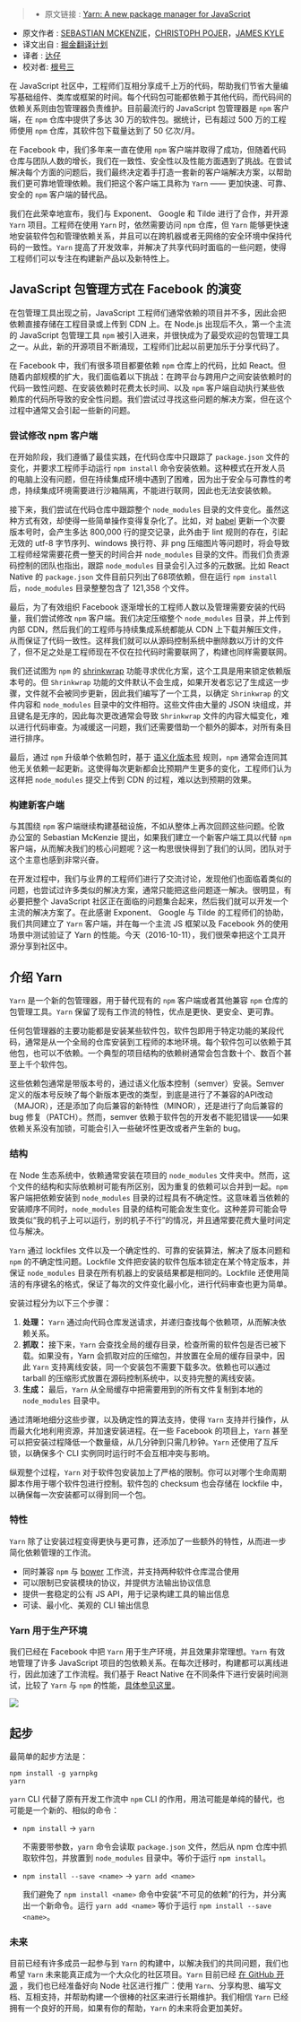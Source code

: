 >* 原文链接 : [Yarn: A new package manager for JavaScript](https://code.facebook.com/posts/1840075619545360)
* 原文作者 : [SEBASTIAN MCKENZIE](https://www.facebook.com/sebmck)，[CHRISTOPH POJER](https://www.facebook.com/cpojer)，[JAMES KYLE](https://www.facebook.com/thejameskyle)
* 译文出自 : [掘金翻译计划](https://github.com/xitu/gold-miner)
* 译者 : [达仔](https://github.com/Zhangjd)
* 校对者: [根号三](https://github.com/sqrthree) 


在 JavaScript 社区中，工程师们互相分享成千上万的代码，帮助我们节省大量编写基础组件、类库或框架的时间。每个代码包可能都依赖于其他代码，而代码间的依赖关系则由包管理器负责维护。目前最流行的 JavaScript 包管理器是 `npm` 客户端，在 `npm` 仓库中提供了多达 30 万的软件包。据统计，已有超过 500 万的工程师使用 `npm` 仓库，其软件包下载量达到了 50 亿次/月。

在 Facebook 中，我们多年来一直在使用 `npm` 客户端并取得了成功，但随着代码仓库与团队人数的增长，我们在一致性、安全性以及性能方面遇到了挑战。在尝试解决每个方面的问题后，我们最终决定着手打造一套新的客户端解决方案，以帮助我们更可靠地管理依赖。我们把这个客户端工具称为 `Yarn` —— 更加快速、可靠、安全的 `npm` 客户端的替代品。

我们在此荣幸地宣布，我们与 Exponent、 Google 和 Tilde 进行了合作，并开源 `Yarn` 项目。工程师在使用 `Yarn` 时，依然需要访问 `npm` 仓库，但 `Yarn` 能够更快速地安装软件包和管理依赖关系，并且可以在跨机器或者无网络的安全环境中保持代码的一致性。`Yarn` 提高了开发效率，并解决了共享代码时面临的一些问题，使得工程师们可以专注在构建新产品以及新特性上。

## JavaScript 包管理方式在 Facebook 的演变

在包管理工具出现之前，JavaScript 工程师们通常依赖的项目并不多，因此会把依赖直接存储在工程目录或上传到 CDN 上。在 Node.js 出现后不久，第一个主流的 JavaScript 包管理工具 `npm` 被引入进来，并很快成为了最受欢迎的包管理工具之一。从此，新的开源项目不断涌现，工程师们比起以前更加乐于分享代码了。

在 Facebook 中，我们有很多项目都要依赖 `npm` 仓库上的代码，比如 React。但随着内部规模的扩大，我们面临着以下挑战：在跨平台与跨用户之间安装依赖时的代码一致性问题、在安装依赖时花费太长时间、以及 `npm` 客户端自动执行某些依赖库的代码所导致的安全性问题。我们尝试过寻找这些问题的解决方案，但在这个过程中通常又会引起一些新的问题。

### 尝试修改 npm 客户端

在开始阶段，我们遵循了最佳实践，在代码仓库中只跟踪了 `package.json` 文件的变化，并要求工程师手动运行 `npm install` 命令安装依赖。这种模式在开发人员的电脑上没有问题，但在持续集成环境中遇到了困难，因为出于安全与可靠性的考虑，持续集成环境需要进行沙箱隔离，不能进行联网，因此也无法安装依赖。

接下来，我们尝试在代码仓库中跟踪整个 `node_modules` 目录的文件变化。虽然这种方式有效，却使得一些简单操作变得复杂化了。比如，对 [babel](https://babeljs.io/) 更新一个次要版本号时，会产生多达 800,000 行的提交记录，此外由于 lint 规则的存在，引起无效的 utf-8 字节序列、windows 换行符、非 png 压缩图片等问题时，将会导致工程师经常需要花费一整天的时间合并 `node_modules` 目录的文件。而我们负责源码控制的团队也指出，跟踪 `node_modules` 目录会引入过多的元数据。比如 React Native 的 `package.json` 文件目前只列出了68项依赖，但在运行 `npm install` 后，`node_modules` 目录整整包含了 121,358 个文件。

最后，为了有效组织 Facebook 逐渐增长的工程师人数以及管理需要安装的代码量，我们尝试修改 `npm` 客户端。我们决定压缩整个 `node_modules` 目录，并上传到内部 CDN，然后我们的工程师与持续集成系统都能从 CDN 上下载并解压文件，从而保证了代码一致性。这样我们就可以从源码控制系统中删除数以万计的文件了，但不足之处是工程师现在不仅在拉代码时需要联网了，构建也同样需要联网。

我们还试图为 `npm` 的 [shrinkwrap](https://docs.npmjs.com/cli/shrinkwrap) 功能寻求优化方案，这个工具是用来锁定依赖版本号的。但 `Shrinkwrap` 功能的文件默认不会生成，如果开发者忘记了生成这一步骤，文件就不会被同步更新，因此我们编写了一个工具，以确定  `Shrinkwrap` 的文件内容和 `node_modules` 目录中的文件相符。这些文件由大量的 JSON 块组成，并且键名是无序的，因此每次更改通常会导致 `Shrinkwrap` 文件的内容大幅变化，难以进行代码审查。为减缓这一问题，我们还需要借助一个额外的脚本，对所有条目进行排序。

最后，通过 `npm` 升级单个依赖包时，基于 [语义化版本号](http://semver.org/) 规则，`npm` 通常会连同其他无关依赖一起更新。这使得每次更新都会比预期产生更多的变化，工程师们认为这样把 `node_modules` 提交上传到 CDN 的过程，难以达到预期的效果。

### 构建新客户端

与其围绕 `npm` 客户端继续构建基础设施，不如从整体上再次回顾这些问题。伦敦办公室的 Sebastian McKenzie 提出，如果我们建立一个新客户端工具以代替 `npm` 客户端，从而解决我们的核心问题呢？这一构思很快得到了我们的认同，团队对于这个主意也感到非常兴奋。

在开发过程中，我们与业界的工程师们进行了交流讨论，发现他们也面临着类似的问题，也尝试过许多类似的解决方案，通常只能把这些问题逐一解决。很明显，有必要把整个 JavaScript 社区正在面临的问题集合起来，然后我们就可以开发一个主流的解决方案了。在此感谢 Exponent、 Google 与 Tilde 的工程师们的协助，我们共同建立了 `Yarn` 客户端，并在每一个主流 JS 框架以及 Facebook 外的使用场景中测试验证了 Yarn 的性能。今天（2016-10-11），我们很荣幸把这个工具开源分享到社区中。

## 介绍 Yarn

`Yarn` 是一个新的包管理器，用于替代现有的 `npm` 客户端或者其他兼容 `npm` 仓库的包管理工具。`Yarn` 保留了现有工作流的特性，优点是更快、更安全、更可靠。

任何包管理器的主要功能都是安装某些软件包，软件包即用于特定功能的某段代码，通常是从一个全局的仓库安装到工程师的本地环境。每个软件包可以依赖于其他包，也可以不依赖。一个典型的项目结构的依赖树通常会包含数十个、数百个甚至上千个软件包。

这些依赖包通常是带版本号的，通过语义化版本控制（semver）安装。Semver 定义的版本号反映了每个新版本更改的类型，到底是进行了不兼容的API改动（MAJOR），还是添加了向后兼容的新特性（MINOR），还是进行了向后兼容的 bug 修复（PATCH）。然而，semver 依赖于软件包的开发者不能犯错误——如果依赖关系没有加锁，可能会引入一些破坏性更改或者产生新的 bug。

### 结构

在 Node 生态系统中，依赖通常安装在项目的 `node_modules` 文件夹中。然而，这个文件的结构和实际依赖树可能有所区别，因为重复的依赖可以合并到一起。`npm` 客户端把依赖安装到 `node_modules` 目录的过程具有不确定性。这意味着当依赖的安装顺序不同时，`node_modules` 目录的结构可能会发生变化。这种差异可能会导致类似“我的机子上可以运行，别的机子不行”的情况，并且通常要花费大量时间定位与解决。

`Yarn` 通过 lockfiles 文件以及一个确定性的、可靠的安装算法，解决了版本问题和 `npm` 的不确定性问题。Lockfile 文件把安装的软件包版本锁定在某个特定版本，并保证 `node_modules` 目录在所有机器上的安装结果都是相同的。Lockfile 还使用简洁的有序键名的格式，保证了每次的文件变化最小化，进行代码审查也更为简单。

安装过程分为以下三个步骤：

1. **处理：** `Yarn` 通过向代码仓库发送请求，并递归查找每个依赖项，从而解决依赖关系。
2. **抓取：** 接下来，`Yarn` 会查找全局的缓存目录，检查所需的软件包是否已被下载。如果没有，Yarn 会抓取对应的压缩包，并放置在全局的缓存目录中，因此 `Yarn` 支持离线安装，同一个安装包不需要下载多次。依赖也可以通过 tarball 的压缩形式放置在源码控制系统中，以支持完整的离线安装。
3. **生成：** 最后，`Yarn` 从全局缓存中把需要用到的所有文件复制到本地的 `node_modules` 目录中。

通过清晰地细分这些步骤，以及确定性的算法支持，使得 `Yarn` 支持并行操作，从而最大化地利用资源，并加速安装进程。在一些 Facebook 的项目上，`Yarn` 甚至可以把安装过程降低一个数量级，从几分钟到只需几秒钟。`Yarn` 还使用了互斥锁，以确保多个 CLI 实例同时运行时不会互相冲突与影响。

纵观整个过程，`Yarn` 对于软件包安装加上了严格的限制。你可以对哪个生命周期脚本作用于哪个软件包进行控制。软件包的 checksum 也会存储在 lockfile 中，以确保每一次安装都可以得到同一个包。

### 特性

`Yarn` 除了让安装过程变得更快与更可靠，还添加了一些额外的特性，从而进一步简化依赖管理的工作流。

*   同时兼容 `npm` 与  [bower](https://bower.io/) 工作流，并支持两种软件仓库混合使用
*   可以限制已安装模块的协议，并提供方法输出协议信息
*   提供一套稳定的公有 JS API，用于记录构建工具的输出信息
*   可读、最小化、美观的 CLI 输出信息

### Yarn 用于生产环境

我们已经在 Facebook 中把 `Yarn` 用于生产环境，并且效果非常理想。`Yarn` 有效地管理了许多 JavaScript 项目的包依赖关系。在每次迁移时，构建都可以离线进行，因此加速了工作流程。我们基于 React Native 在不同条件下进行安装时间测试，比较了 `Yarn` 与 `npm` 的性能，[具体参见这里](https://yarnpkg.com/en/compare)。

![](http://ww4.sinaimg.cn/large/5ef54d60jw1f8p8iy84s9g20nj05ldjm.gif)

## 起步

最简单的起步方法是：

    npm install -g yarnpkg
    yarn

`yarn` CLI 代替了原有开发工作流中 `npm` CLI 的作用，用法可能是单纯的替代，也可能是一个新的、相似的命令：

*   `npm install` → `yarn`

    不需要带参数，`yarn` 命令会读取 `package.json` 文件，然后从 npm 仓库中抓取软件包，并放置到 `node_modules` 目录中。等价于运行 `npm install`。
*   `npm install --save <name>` → `yarn add <name>`

    我们避免了 `npm install <name>` 命令中安装“不可见的依赖”的行为，并分离出一个新命令。运行 `yarn add <name>` 等价于运行 `npm install --save <name>`。

### 未来

目前已经有许多成员一起参与到 `Yarn` 的构建中，以解决我们的共同问题，我们也希望 `Yarn` 未来能真正成为一个大众化的社区项目。`Yarn` 目前已经 [在 GitHub 开源](https://github.com/yarnpkg/yarn) ，我们也已经准备好向 Node 社区进行推广：使用 `Yarn`、分享构思、编写文档、互相支持，并帮助构建一个很棒的社区来进行长期维护。我们相信 `Yarn` 已经拥有一个良好的开局，如果有你的帮助，`Yarn` 的未来将会更加美好。
